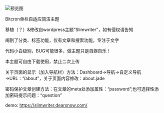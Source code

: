 ![预览图](https://github.com/yamakong/Bitcron-template-Slimwriter/blob/master/screenshot.png)

Bitcron单栏自适应简洁主题

移植（？）&修改自wordpress主题“Slimwriter”，如有侵权请告知

阉割了分类、标签功能，仅有文章和搜索功能，专注于文字

代码小白级别，BUG可能很多，做主题只是自娱自乐！

本主题可自由下载使用，禁止二次上传

关于页面的显示（加入导航栏）方法：Dashboard→导航→自定义导航→URL：“/about”，关于页面内容修改：about.jade

密码保护文章创建方法：在文章的meta处添加属性：“password”;也可选择性添加密码提示问题：“question”

demo: https://slimwriter.dearsnow.com/
